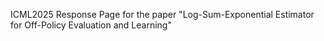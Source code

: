 ICML2025 Response Page for the paper "Log-Sum-Exponential Estimator for Off-Policy Evaluation and Learning"
